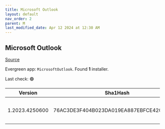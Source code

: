 ```yaml
---
title: Microsoft Outlook
layout: default
nav_order: 2
parent: M
last_modified_date: Apr 12 2024 at 12:30 AM
---
```


## Microsoft Outlook

[Source](https://www.microsoft.com/en/microsoft-365/outlook/email-and-calendar-software-microsoft-outlook)

Evergreen app: `MicrosoftOutlook`. Found **1** installer.

Last check: 🟢

| Version        | Sha1Hash                                 | Size    | URI                                                                                                                                                                                                              |
| -------------- | ---------------------------------------- | ------- | ---------------------------------------------------------------------------------------------------------------------------------------------------------------------------------------------------------------- |
| 1.2023.4250600 | 76AC3DE3F404B023DA019EA887EBFCE420BE1828 | 7197625 | [https://res.cdn.office.net/nativehost/5mttl/installer/v1/win-x64/prod/Outlook-1.2023.4250600-full.szip](https://res.cdn.office.net/nativehost/5mttl/installer/v1/win-x64/prod/Outlook-1.2023.4250600-full.szip) |
